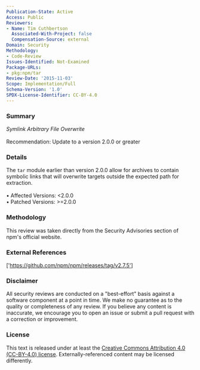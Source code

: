 ```yaml
---
Publication-State: Active
Access: Public
Reviewers:
- Name: Tim Cuthbertson
  Associated-With-Project: false
  Compensation-Source: external
Domain: Security
Methodology:
- Code-Review
Issues-Identified: Not-Examined
Package-URLs:
- pkg:npm/tar
Review-Date: '2015-11-03'
Scope: Implementation/Full
Schema-Version: '1.0'
SPDX-License-Identifier: CC-BY-4.0
---
```

### Summary
*Symlink Arbitrary File Overwrite*<br><br>Recommendation: Update to a version 2.0.0 or greater
### Details
The `tar` module earlier than version 2.0.0 allow for archives to contain symbolic links that will overwrite targets outside the expected path for extraction.
<br><br>• Affected Versions: <2.0.0
<br>• Patched Versions: >=2.0.0
### Methodology
This review was taken directly from the Security Advisories section of npm's official website.
### External References
['https://github.com/npm/npm/releases/tag/v2.7.5']
### Disclaimer
All security reviews are conducted on a "best-effort" basis against a software component at a point in time. We make no guarantee as to the quality or completeness of any review. If you believe any content is inaccurate, we encourage you to open an issue or submit a pull request with a correction or improvement.
### License
This text is released under at least the [Creative Commons Attribution 4.0 (CC-BY-4.0) license](https://creativecommons.org/licenses/by/4.0/legalcode.txt). Externally-referenced content may be licensed differently.
